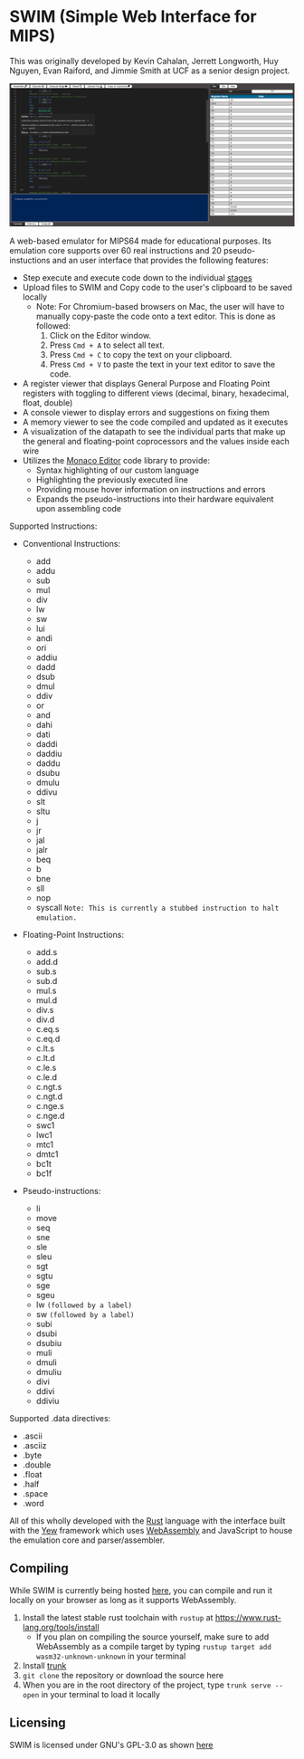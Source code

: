# SWIM (Simple Web Interface for MIPS)

This was originally developed by Kevin Cahalan, Jerrett Longworth, Huy Nguyen, Evan Raiford, and Jimmie Smith at UCF as a senior design project.

![Screenshot of Swim V1](media/swim-screenshot.png)

A web-based emulator for MIPS64 made for educational purposes. Its emulation core supports over 60 real instructions and 20 pseudo-instuctions and an user interface that provides the following features:
- Step execute and execute code down to the individual [stages](https://en.wikipedia.org/wiki/Instruction_cycle)
- Upload files to SWIM and Copy code to the user's clipboard to be saved locally 
	- Note: For Chromium-based browsers on Mac, the user will have to manually copy-paste the code onto a text editor. This is done as followed:
		1. Click on the Editor window.
		2. Press `Cmd + A` to select all text.
		3. Press `Cmd + C` to copy the text on your clipboard.
		4. Press `Cmd + V` to paste the text in your text editor to save the code.
- A register viewer that displays General Purpose and Floating Point registers with toggling to different views (decimal, binary, hexadecimal, float, double)
- A console viewer to display errors and suggestions on fixing them
- A memory viewer to see the code compiled and updated as it executes
- A visualization of the datapath to see the individual parts that make up the general and floating-point coprocessors and the values inside each wire
- Utilizes the [Monaco Editor](https://microsoft.github.io/monaco-editor/) code library to provide:
	- Syntax highlighting of our custom language
	- Highlighting the previously executed line
	- Providing mouse hover information on instructions and errors
	- Expands the pseudo-instructions into their hardware equivalent upon assembling code

Supported Instructions:
- Conventional Instructions:
	- add
	- addu
	- sub
	- mul
	- div
	- lw
	- sw
	- lui
	- andi
	- ori
	- addiu
	- dadd
	- dsub
	- dmul
	- ddiv
	- or
	- and
	- dahi
	- dati
	- daddi
	- daddiu
	- daddu
	- dsubu
	- dmulu
	- ddivu
	- slt
	- sltu
	- j
	- jr
	- jal
	- jalr
	- beq
	- b
	- bne
	- sll
	- nop
	- syscall `Note: This is currently a stubbed instruction to halt emulation.`

- Floating-Point Instructions:
	- add.s
	- add.d
	- sub.s
	- sub.d
	- mul.s
	- mul.d
	- div.s
	- div.d
	- c.eq.s
	- c.eq.d
	- c.lt.s
	- c.lt.d
	- c.le.s
	- c.le.d
	- c.ngt.s
	- c.ngt.d
	- c.nge.s
	- c.nge.d
	- swc1
	- lwc1
	- mtc1
	- dmtc1
	- bc1t
	- bc1f

- Pseudo-instructions:
	- li
	- move
	- seq
	- sne
	- sle
	- sleu
	- sgt
	- sgtu
	- sge
	- sgeu
	- lw `(followed by a label)`
	- sw `(followed by a label)`
	- subi
	- dsubi
	- dsubiu
	- muli
	- dmuli
	- dmuliu
	- divi
	- ddivi
	- ddiviu

Supported .data directives:
- .ascii
- .asciiz
- .byte
- .double
- .float
- .half
- .space
- .word

All of this wholly developed with the [Rust](https://www.rust-lang.org/) language with the interface built with the [Yew](https://yew.rs/) framework which uses [WebAssembly](https://webassembly.org/) and JavaScript to house the emulation core and parser/assembler.

## Compiling

While SWIM is currently being hosted [here](https://swim-ucf.github.io/SWIM/), you can compile and run it locally on your browser as long as it supports WebAssembly.

1. Install the latest stable rust toolchain with `rustup` at https://www.rust-lang.org/tools/install
	- If you plan on compiling the source yourself, make sure to add WebAssembly as a compile target by typing `rustup target add wasm32-unknown-unknown` in your terminal
2. Install [trunk](https://trunkrs.dev/#install)
3. `git clone` the repository or download the source here
4. When you are in the root directory of the project, type `trunk serve --open` in your terminal to load it locally

## Licensing

SWIM is licensed under GNU's GPL-3.0 as shown [here](LICENSE)
